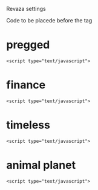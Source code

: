 Revaza settings

Code to be placede before the <head> tag
<script>
 var revaza = revaza || []; var revazaConfig = window.revazaConfig || {}; revazaConfig.init = true;
</script>
<script async="" src="https://securepubads.g.doubleclick.net/tag/js/gpt.js"></script>
# pregged
<script defer src="https://track.prezna.com/prebid/c766a3fe-abed-4d49-acb9-6b9f49e34c51.js"></script>	
	<script type="text/javascript">  
# finance
  <script defer src="https://track.prezna.com/prebid/c766a3fe-abed-4d49-acb9-6b9f49e34c53.js"></script>	
	<script type="text/javascript"> 
  # timeless 
  <script defer src="https://track.prezna.com/prebid/c766a3fe-abed-4d49-acb9-6b9f49e34c54.js"></script>	
	<script type="text/javascript"> 
  # animal planet
  <script defer src="https://track.prezna.com/prebid/c766a3fe-abed-4d49-acb9-6b9f49e34c55.js"></script>	
	<script type="text/javascript"> 
